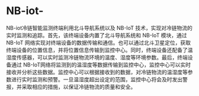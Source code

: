 # NB-iot-
NB-iot冷链智能监测终端利用北斗导航系统以及 NB-IoT 技术，实现对冷链物流的实时监测和追踪。首先，该终端设备内置了北斗导航系统和 NB-IoT 模块，通过NB-IoT 网络实现对终端设备的数据传输和通信。也可以通过北斗卫星定位，获取终端设备的位置信息，并将位置信息传输到监控中心。同时，终端设备还配备了温湿度传感器，可以实时监测冷链物流环境的温度、湿度等环境参数。最后，终端设备通过 NB-IoT网络将监测到的温湿度等数据传输到监控中心，监控中心可以实时接收并分析这些数据。监控中心可以根据接收到的数据，对冷链物流的温湿度等参数进行实时监测和预警。一旦温湿度超出设定的范围，监控中心将会及时发出警报，并采取相应的措施，以保证冷链物流的质量和安全。
